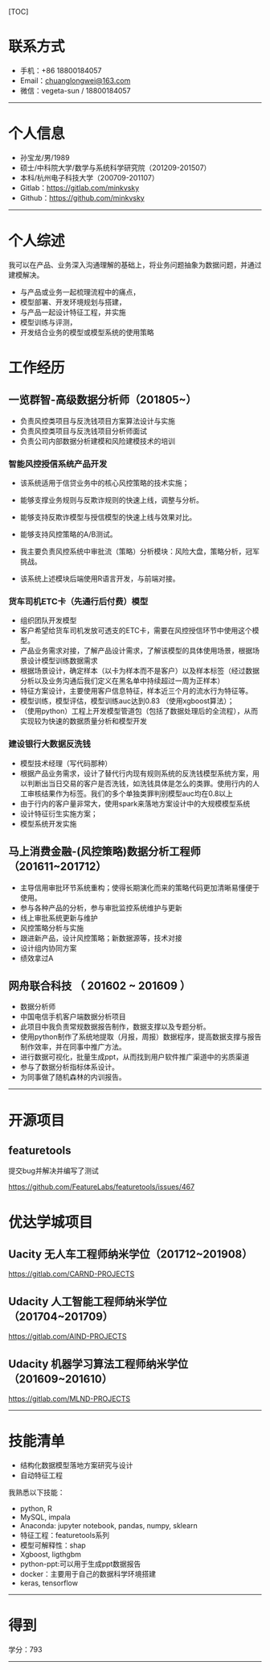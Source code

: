 

[TOC]

# 联系方式

- 手机：+86 18800184057
- Email：chuanglongwei@163.com
- 微信：vegeta-sun / 18800184057

---

# 个人信息

 - 孙宝龙/男/1989
 - 硕士/中科院大学/数学与系统科学研究院（201209-201507）
 - 本科/杭州电子科技大学（200709-201107）
 - Gitlab：https://gitlab.com/minkvsky
 - Github：https://github.com/minkvsky

---

# 个人综述

我可以在产品、业务深入沟通理解的基础上，将业务问题抽象为数据问题，并通过建模解决。

- 与产品或业务一起梳理流程中的痛点，
- 模型部署、开发环境规划与搭建，
- 与产品一起设计特征工程，并实施
- 模型训练与评测，
- 开发结合业务的模型或模型系统的使用策略

# 工作经历

## 一览群智-高级数据分析师（201805~）

- 负责风控类项目与反洗钱项目方案算法设计与实施
- 负责风控类项目与反洗钱项目分析师面试
- 负责公司内部数据分析建模和风险建模技术的培训

### 智能风控授信系统产品开发

- 该系统适用于信贷业务中的核心风控策略的技术实施；

- 能够支撑业务规则与反欺诈规则的快速上线，调整与分析。

- 能够支持反欺诈模型与授信模型的快速上线与效果对比。

- 能够支持风控策略的A/B测试。

- 我主要负责风控系统中审批流（策略）分析模块：风险大盘，策略分析，冠军挑战。

- 该系统上述模块后端使用R语言开发，与前端对接。

  

### 货车司机ETC卡（先通行后付费）模型

- 组织团队开发模型
- 客户希望给货车司机发放可透支的ETC卡，需要在风控授信环节中使用这个模型。
- 产品业务需求对接，了解产品设计需求，了解该模型的具体使用场景，根据场景设计模型训练数据需求
- 根据场景设计，确定样本（以卡为样本而不是客户）以及样本标签（经过数据分析以及业务沟通后我们定义在黑名单中持续超过一周为正样本）
- 特征方案设计，主要使用客户信息特征，样本近三个月的流水行为特征等。
- 模型训练，模型评估，模型训练auc达到0.83 （使用xgboost算法）；
- （使用python）工程上开发模型管道包（包括了数据处理后的全流程），从而实现较为快速的数据质量分析和模型开发

### 建设银行大数据反洗钱

- 模型技术经理（写代码那种）
- 根据产品业务需求，设计了替代行内现有规则系统的反洗钱模型系统方案，用以判断出当日交易的客户是否洗钱，如洗钱具体是怎么的类罪。使用行内的人工审核结果作为标签。我们的多个单独类罪判别模型auc均在0.8以上
- 由于行内的客户量非常大，使用spark来落地方案设计中的大规模模型系统
- 设计特征衍生实施方案；
- 模型系统开发实施

## 马上消费金融-(风控策略)数据分析工程师（201611~201712）

-  主导信用审批环节系统重构；使得长期演化而来的策略代码更加清晰易懂便于使用。
-  参与各种产品的分析，参与审批监控系统维护与更新
-  线上审批系统更新与维护
-  风控策略分析与实施
-  跟进新产品，设计风控策略；新数据源等，技术对接
-  设计组内协同方案
-  绩效拿过A

## 网舟联合科技 （ 201602 ~ 201609 ）

- 数据分析师
- 中国电信手机客户端数据分析项目
- 此项目中我负责常规数据报告制作，数据支撑以及专题分析。
- 使用python制作了系统地提取（月报，周报）数据程序，提高数据支撑与报告制作效率，并在同事中推广方法。
- 进行数据可视化，批量生成ppt，从而找到用户软件推广渠道中的劣质渠道
- 参与了数据分析指标体系设计。
- 为同事做了随机森林的内训报告。

---

# 开源项目

## featuretools

提交bug并解决并编写了测试

https://github.com/FeatureLabs/featuretools/issues/467



# 优达学城项目

## Uacity 无人车工程师纳米学位（201712~201908）

https://gitlab.com/CARND-PROJECTS

## Udacity 人工智能工程师纳米学位（201704~201709）

https://gitlab.com/AIND-PROJECTS

## Udacity 机器学习算法工程师纳米学位（201609~201610）

https://gitlab.com/MLND-PROJECTS

---

# 技能清单

- 结构化数据模型落地方案研究与设计
- 自动特征工程

我熟悉以下技能：
- python, R
- MySQL, impala
- Anaconda: jupyter notebook, pandas, numpy, sklearn
- 特征工程：featuretools系列
- 模型可解释性：shap
- Xgboost, ligthgbm
- python-ppt:可以用于生成ppt数据报告
- docker：主要用于自己的数据科学环境搭建
- keras, tensorflow

---

# 得到

学分：793

---
